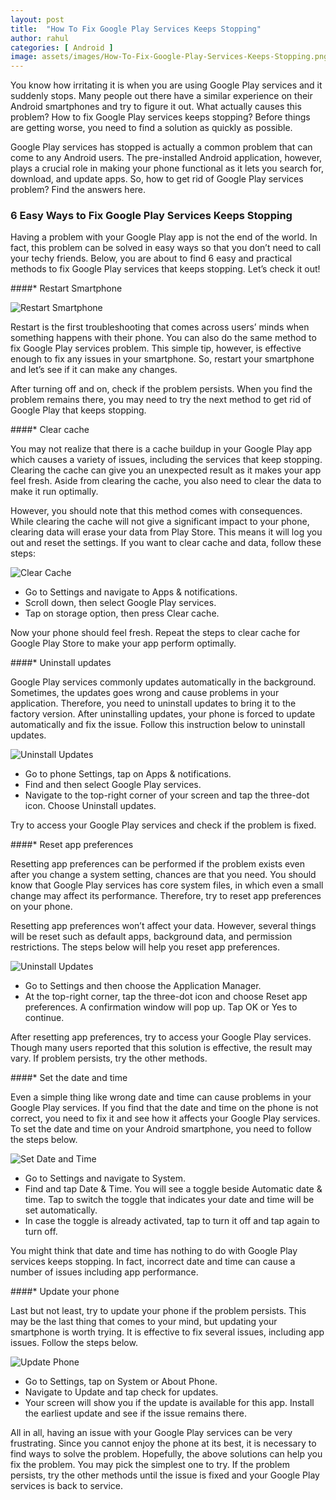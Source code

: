 ```yaml
---
layout: post
title:  "How To Fix Google Play Services Keeps Stopping"
author: rahul
categories: [ Android ]
image: assets/images/How-To-Fix-Google-Play-Services-Keeps-Stopping.png
---
```

You know how irritating it is when you are using Google Play services and it suddenly stops. Many people out there have a similar experience on their Android smartphones and try to figure it out. What actually causes this problem? How to fix Google Play services keeps stopping? Before things are getting worse, you need to find a solution as quickly as possible.

Google Play services has stopped is actually a common problem that can come to any Android users. The pre-installed Android application, however, plays a crucial role in making your phone functional as it lets you search for, download, and update apps. So, how to get rid of Google Play services problem? Find the answers here.

### 6 Easy Ways to Fix Google Play Services Keeps Stopping

Having a problem with your Google Play app is not the end of the world. In fact, this problem can be solved in easy ways so that you don’t need to call your techy friends. Below, you are about to find 6 easy and practical methods to fix Google Play services that keeps stopping. Let’s check it out!

####* Restart Smartphone

![Restart Smartphone](/assets/images/Restart-Android.jpg)

Restart is the first troubleshooting that comes across users’ minds when something happens with their phone. You can also do the same method to fix Google Play services problem. This simple tip, however, is effective enough to fix any issues in your smartphone. So, restart your smartphone and let’s see if it can make any changes.

After turning off and on, check if the problem persists. When you find the problem remains there, you may need to try the next method to get rid of Google Play that keeps stopping.

####* Clear cache

You may not realize that there is a cache buildup in your Google Play app which causes a variety of issues, including the services that keep stopping. Clearing the cache can give you an unexpected result as it makes your app feel fresh. Aside from clearing the cache, you also need to clear the data to make it run optimally.

However, you should note that this method comes with consequences. While clearing the cache will not give a significant impact to your phone, clearing data will erase your data from Play Store. This means it will log you out and reset the settings. If you want to clear cache and data, follow these steps:

![Clear Cache](/assets/images/Clear-cache-Google-Play-Services.jpg)

* Go to Settings and navigate to Apps & notifications.
* Scroll down, then select Google Play services.
* Tap on storage option, then press Clear cache.

Now your phone should feel fresh. Repeat the steps to clear cache for Google Play Store to make your app perform optimally.

####* Uninstall updates

Google Play services commonly updates automatically in the background. Sometimes, the updates goes wrong and cause problems in your application. Therefore, you need to uninstall updates to bring it to the factory version. After uninstalling updates, your phone is forced to update automatically and fix the issue. Follow this instruction below to uninstall updates.

![Uninstall Updates](/assets/images/Uninstall-updates-Google-Play-Services.jpg)

* Go to phone Settings, tap on Apps & notifications.
* Find and then select Google Play services.
* Navigate to the top-right corner of your screen and tap the three-dot icon. Choose Uninstall updates.

Try to access your Google Play services and check if the problem is fixed.

####* Reset app preferences

Resetting app preferences can be performed if the problem exists even after you change a system setting, chances are that you need. You should know that Google Play services has core system files, in which even a small change may affect its performance. Therefore, try to reset app preferences on your phone.

Resetting app preferences won’t affect your data. However, several things will be reset such as default apps, background data, and permission restrictions. The steps below will help you reset app preferences.

![Uninstall Updates](/assets/images/Reset-app-preferences-on-Android.jpg)

* Go to Settings and then choose the Application Manager.
* At the top-right corner, tap the three-dot icon and choose Reset app preferences. A confirmation window will pop up. Tap OK or Yes to continue.

After resetting app preferences, try to access your Google Play services. Though many users reported that this solution is effective, the result may vary. If problem persists, try the other methods.

####* Set the date and time

Even a simple thing like wrong date and time can cause problems in your Google Play services. If you find that the date and time on the phone is not correct, you need to fix it and see how it affects your Google Play services. To set the date and time on your Android smartphone, you need to follow the steps below.

![Set Date and Time](/assets/images/Automatic-date-and-time-android.jpg)

* Go to Settings and navigate to System.
* Find and tap Date & Time. You will see a toggle beside Automatic date & time. Tap to switch the toggle that indicates your date and time will be set automatically.
* In case the toggle is already activated, tap to turn it off and tap again to turn off.

You might think that date and time has nothing to do with Google Play services keeps stopping. In fact, incorrect date and time can cause a number of issues including app performance.

####* Update your phone

Last but not least, try to update your phone if the problem persists. This may be the last thing that comes to your mind, but updating your smartphone is worth trying. It is effective to fix several issues, including app issues. Follow the steps below.

![Update Phone](/assets/images/Update-Android-Phone.jpg)

* Go to Settings, tap on System or About Phone.
* Navigate to Update and tap check for updates.
* Your screen will show you if the update is available for this app. Install the earliest update and see if the issue remains there.

All in all, having an issue with your Google Play services can be very frustrating. Since you cannot enjoy the phone at its best, it is necessary to find ways to solve the problem. Hopefully, the above solutions can help you fix the problem. You may pick the simplest one to try. If the problem persists, try the other methods until the issue is fixed and your Google Play services is back to service.


